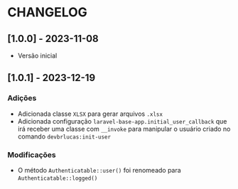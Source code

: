 # CHANGELOG

## [1.0.0] - 2023-11-08

- Versão inicial

## [1.0.1] - 2023-12-19

### Adições

- Adicionada classe `XLSX` para gerar arquivos `.xlsx`
- Adicionada configuração `laravel-base-app.initial_user_callback` que irá receber uma classe com `__invoke` para manipular o usuário criado no comando `devbrlucas:init-user`

### Modificações

- O método `Authenticatable::user()` foi renomeado para `Authenticatable::logged()`